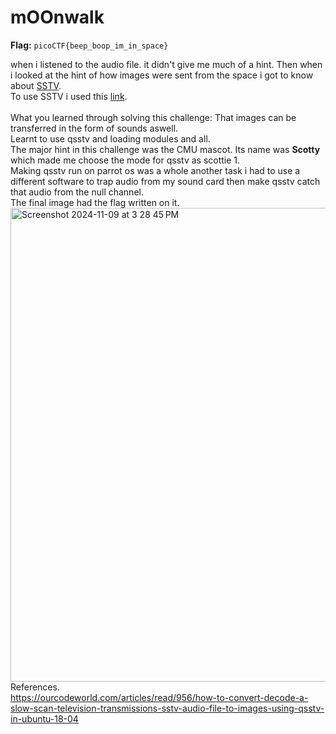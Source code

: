 
# mOOnwalk

**Flag:** `picoCTF{beep_boop_im_in_space}`

when i listened to the audio file. it didn't give me much of a hint. Then when i looked at the hint of how images were sent from the space i got to know about [SSTV](https://en.wikipedia.org/wiki/Slow-scan_television).<br>
To use SSTV i used this [link](https://ourcodeworld.com/articles/read/956/how-to-convert-decode-a-slow-scan-television-transmissions-sstv-audio-file-to-images-using-qsstv-in-ubuntu-18-04).<br>
<br>
What you learned through solving this challenge:
That images can be transferred in the form of sounds aswell.<br>
Learnt to use qsstv and loading modules and all.<br>
The major hint in this challenge was the CMU mascot. Its name was **Scotty** which made me choose the mode for qsstv as scottie 1.<br>
Making qsstv run on parrot os was a whole another task i had to use a different software to trap audio from my sound card then make qsstv catch that audio from the null channel.<br>
The final image had the flag written on it.<br>
<img width="758" alt="Screenshot 2024-11-09 at 3 28 45 PM" src="https://github.com/user-attachments/assets/bdd1ca7f-24e6-4f2f-a704-f147c3b55fe9">
References.<br>
https://ourcodeworld.com/articles/read/956/how-to-convert-decode-a-slow-scan-television-transmissions-sstv-audio-file-to-images-using-qsstv-in-ubuntu-18-04
